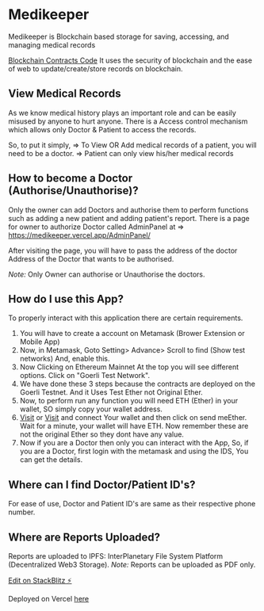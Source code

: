 # Medikeeper

Medikeeper is Blockchain based storage for saving, accessing, and managing medical records

[Blockchain Contracts Code](https://github.com/PrashantAmoli/Medikeeper-Blockchain/) It uses the security of blockchain and the ease of web to update/create/store records on blockchain.

## View Medical Records

As we know medical history plays an important role and can be easily misused by anyone to hurt anyone. There is a Access control mechanism which allows only Doctor & Patient to access the records.

So, to put it simply,
=> To View OR Add medical records of a patient, you will need to be a doctor.
=> Patient can only view his/her medical records

## How to become a Doctor (Authorise/Unauthorise)?

Only the owner can add Doctors and authorise them to perform functions such as adding a new patient and adding patient's report. There is a page for owner to authorize Doctor called AdminPanel at => https://medikeeper.vercel.app/AdminPanel/

After visiting the page, you will have to pass the address of the doctor Address of the Doctor that wants to be authorised.

_Note:_ Only Owner can authorise or Unauthorise the doctors.

## How do I use this App?

To properly interact with this application there are certain requirements.

1. You will have to create a account on Metamask (Brower Extension or Mobile App)
2. Now, in Metamask, Goto Setting> Advance> Scroll to find (Show test networks) And, enable this.
3. Now Clicking on Ethereum Mainnet At the top you will see different options. Click on "Goerli Test Network".
4. We have done these 3 steps because the contracts are deployed on the Goerli Testnet. And it Uses Test Ether not Original Ether.
5. Now, to perform run any function you will need ETH (Ether) in your wallet, SO simply copy your wallet address.
6. [Visit](https://faucets.chain.link/goerli) or [Visit](https://goerlifaucet.com) and connect Your wallet and then click on send meEther. Wait for a minute, your wallet will have ETH. Now remember these are not the original Ether so they dont have any value.
7. Now if you are a Doctor then only you can interact with the App, So, if you are a Doctor, first login with the metamask and using the IDS, You can get the details.

## Where can I find Doctor/Patient ID's?

For ease of use, Doctor and Patient ID's are same as their respective phone number.

## Where are Reports Uploaded?

Reports are uploaded to IPFS: InterPlanetary File System Platform (Decentralized Web3 Storage).
_Note:_ Reports can be uploaded as PDF only.

[Edit on StackBlitz ⚡️](https://stackblitz.com/edit/medikeeper)

Deployed on Vercel [here](https://medikeeper.vercel.app)
